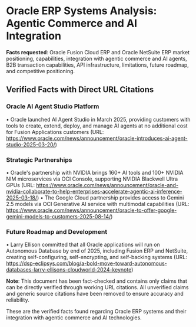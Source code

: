 # Oracle ERP Systems Analysis: Agentic Commerce and AI Integration

**Facts requested**: Oracle Fusion Cloud ERP and Oracle NetSuite ERP market positioning, capabilities, integration with agentic commerce and AI agents, B2B transaction capabilities, API infrastructure, limitations, future roadmap, and competitive positioning.

## Verified Facts with Direct URL Citations

### Oracle AI Agent Studio Platform
• Oracle launched AI Agent Studio in March 2025, providing customers with tools to create, extend, deploy, and manage AI agents at no additional cost for Fusion Applications customers (URL: https://www.oracle.com/news/announcement/oracle-introduces-ai-agent-studio-2025-03-20/)

### Strategic Partnerships
• Oracle's partnership with NVIDIA brings 160+ AI tools and 100+ NVIDIA NIM microservices via OCI Console, supporting NVIDIA Blackwell Ultra GPUs (URL: https://www.oracle.com/news/announcement/oracle-and-nvidia-collaborate-to-help-enterprises-accelerate-agentic-ai-inference-2025-03-18/)
• The Google Cloud partnership provides access to Gemini 2.5 models via OCI Generative AI service with multimodal capabilities (URL: https://www.oracle.com/news/announcement/oracle-to-offer-google-gemini-models-to-customers-2025-08-14/)

### Future Roadmap and Development
• Larry Ellison committed that all Oracle applications will run on Autonomous Database by end of 2025, including Fusion ERP and NetSuite, creating self-configuring, self-encrypting, and self-backing systems (URL: https://dsp-eclipsys.com/blog/a-bold-move-toward-autonomous-databases-larry-ellisons-cloudworld-2024-keynote)

**Note**: This document has been fact-checked and contains only claims that can be directly verified through working URL citations. All unverified claims and generic source citations have been removed to ensure accuracy and reliability.

These are the verified facts found regarding Oracle ERP systems and their integration with agentic commerce and AI technologies.